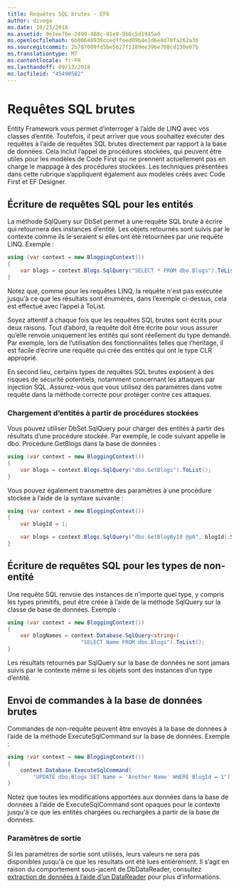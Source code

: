 ```yaml
---
title: Requêtes SQL brutes - EF6
author: divega
ms.date: 10/23/2016
ms.assetid: 9e1ee76e-2499-408c-81e8-9b6c5d1945a0
ms.openlocfilehash: 6b00648939ccedffeed09b4e1d6e8d70fa262a36
ms.sourcegitcommit: 2b787009fd5be5627f1189ee396e708cd130e07b
ms.translationtype: MT
ms.contentlocale: fr-FR
ms.lasthandoff: 09/13/2018
ms.locfileid: "45490582"
---
```

# <a name="raw-sql-queries"></a>Requêtes SQL brutes
Entity Framework vous permet d’interroger à l’aide de LINQ avec vos classes d’entité. Toutefois, il peut arriver que vous souhaitez exécuter des requêtes à l’aide de requêtes SQL brutes directement par rapport à la base de données. Cela inclut l’appel de procédures stockées, qui peuvent être utiles pour les modèles de Code First qui ne prennent actuellement pas en charge le mappage à des procédures stockées. Les techniques présentées dans cette rubrique s’appliquent également aux modèles créés avec Code First et EF Designer.  

## <a name="writing-sql-queries-for-entities"></a>Écriture de requêtes SQL pour les entités  

La méthode SqlQuery sur DbSet permet à une requête SQL brute à écrire qui retournera des instances d’entité. Les objets retournés sont suivis par le contexte comme ils le seraient si elles ont été retournées par une requête LINQ. Exemple :  

``` csharp  
using (var context = new BloggingContext())
{
    var blogs = context.Blogs.SqlQuery("SELECT * FROM dbo.Blogs").ToList();
}
```  

Notez que, comme pour les requêtes LINQ, la requête n'est pas exécutée jusqu'à ce que les résultats sont énumérés, dans l’exemple ci-dessus, cela est effectué avec l’appel à ToList.  

Soyez attentif à chaque fois que les requêtes SQL brutes sont écrits pour deux raisons. Tout d’abord, la requête doit être écrite pour vous assurer qu’elle renvoie uniquement les entités qui sont réellement du type demandé. Par exemple, lors de l’utilisation des fonctionnalités telles que l’héritage, il est facile d’écrire une requête qui crée des entités qui ont le type CLR approprié.  

En second lieu, certains types de requêtes SQL brutes exposent à des risques de sécurité potentiels, notamment concernant les attaques par injection SQL. Assurez-vous que vous utilisez des paramètres dans votre requête dans la méthode correcte pour protéger contre ces attaques.  

### <a name="loading-entities-from-stored-procedures"></a>Chargement d’entités à partir de procédures stockées  

Vous pouvez utiliser DbSet.SqlQuery pour charger des entités à partir des résultats d’une procédure stockée. Par exemple, le code suivant appelle le dbo. Procédure GetBlogs dans la base de données :  

``` csharp
using (var context = new BloggingContext())
{
    var blogs = context.Blogs.SqlQuery("dbo.GetBlogs").ToList();
}
```  

Vous pouvez également transmettre des paramètres à une procédure stockée à l’aide de la syntaxe suivante :  

``` csharp
using (var context = new BloggingContext())
{
    var blogId = 1;

    var blogs = context.Blogs.SqlQuery("dbo.GetBlogById @p0", blogId).Single();
}
```  

## <a name="writing-sql-queries-for-non-entity-types"></a>Écriture de requêtes SQL pour les types de non-entité  

Une requête SQL renvoie des instances de n’importe quel type, y compris les types primitifs, peut être créée à l’aide de la méthode SqlQuery sur la classe de base de données. Exemple :  

``` csharp
using (var context = new BloggingContext())
{
    var blogNames = context.Database.SqlQuery<string>(
                       "SELECT Name FROM dbo.Blogs").ToList();
}
```  

Les résultats retournés par SqlQuery sur la base de données ne sont jamais suivis par le contexte même si les objets sont des instances d’un type d’entité.  

## <a name="sending-raw-commands-to-the-database"></a>Envoi de commandes à la base de données brutes  

Commandes de non-requête peuvent être envoyés à la base de données à l’aide de la méthode ExecuteSqlCommand sur la base de données. Exemple :  

``` csharp
using (var context = new BloggingContext())
{
    context.Database.ExecuteSqlCommand(
        "UPDATE dbo.Blogs SET Name = 'Another Name' WHERE BlogId = 1");
}
```  

Notez que toutes les modifications apportées aux données dans la base de données à l’aide de ExecuteSqlCommand sont opaques pour le contexte jusqu'à ce que les entités chargées ou rechargées à partir de la base de données.  

### <a name="output-parameters"></a>Paramètres de sortie  

Si les paramètres de sortie sont utilisés, leurs valeurs ne sera pas disponibles jusqu'à ce que les résultats ont été lues entièrement. Il s’agit en raison du comportement sous-jacent de DbDataReader, consultez [extraction de données à l’aide d’un DataReader](http://go.microsoft.com/fwlink/?LinkID=398589) pour plus d’informations.  
